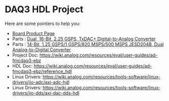 # DAQ3 HDL Project

Here are some pointers to help you:
  * [Board Product Page](https://www.analog.com/eval-fmcdaq3-ebz)
  * Parts : [Dual, 16-Bit, 2.25 GSPS, TxDAC+ Digital-to-Analog Converter](https://www.analog.com/ad9152)
  * Parts : [14-Bit, 1.25 GSPS/1 GSPS/820 MSPS/500 MSPS JESD204B, Dual Analog-to-Digital Converter](https://www.analog.com/ad9680)
  * Project Doc: https://wiki.analog.com/resources/eval/user-guides/ad-fmcdaq3-ebz
  * HDL Doc: https://wiki.analog.com/resources/eval/user-guides/ad-fmcdaq3-ebz/reference_hdl
  * Linux Drivers: https://wiki.analog.com/resources/tools-software/linux-drivers/iio-adc/axi-adc-hdl
  * Linux Drivers: https://wiki.analog.com/resources/tools-software/linux-drivers/iio-dds/axi-dac-dds-hdl
